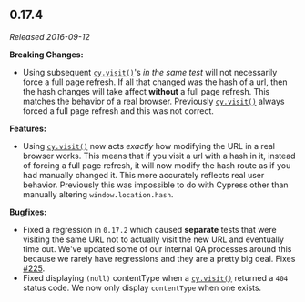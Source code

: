 ## 0.17.4

_Released 2016-09-12_

**Breaking Changes:**

- Using subsequent [`cy.visit()`](/api/commands/visit)'s _in the same test_ will
  not necessarily force a full page refresh. If all that changed was the hash of
  a url, then the hash changes will take affect **without** a full page refresh.
  This matches the behavior of a real browser. Previously
  [`cy.visit()`](/api/commands/visit) always forced a full page refresh and this
  was not correct.

**Features:**

- Using [`cy.visit()`](/api/commands/visit) now acts _exactly_ how modifying the
  URL in a real browser works. This means that if you visit a url with a hash in
  it, instead of forcing a full page refresh, it will now modify the hash route
  as if you had manually changed it. This more accurately reflects real user
  behavior. Previously this was impossible to do with Cypress other than
  manually altering `window.location.hash`.

**Bugfixes:**

- Fixed a regression in `0.17.2` which caused **separate** tests that were
  visiting the same URL not to actually visit the new URL and eventually time
  out. We've updated some of our internal QA processes around this because we
  rarely have regressions and they are a pretty big deal. Fixes
  [#225](https://github.com/cypress-io/cypress/issues/225).
- Fixed displaying `(null)` contentType when a
  [`cy.visit()`](/api/commands/visit) returned a `404` status code. We now only
  display `contentType` when one exists.
